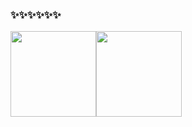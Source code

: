 ### ✨✨✨✨✨✨
<img align="" height="137px" src="https://github-readme-stats.vercel.app/api?username=EarlySummer2018&hide_title=true&hide_border=true&show_icons=true&include_all_commits=true&line_height=21&bg_color=0,EC6C6C,FFD479,FFFC79,73FA79&theme=graywhite&locale=cn" /><img align="" height="137px" src="https://github-readme-stats.vercel.app/api/top-langs/?username=EarlySummer2018&hide_title=true&hide_border=true&layout=compact&bg_color=0,73FA79,73FDFF,D783FF&theme=graywhite&locale=cn" />

